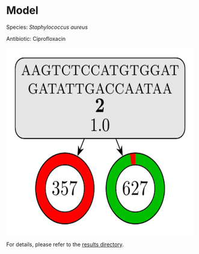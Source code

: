 
# Model

Species: *Staphylococcus aureus*

Antibiotic: Ciprofloxacin

<img src="./model.png" width=500 height=500 />

For details, please refer to the [results directory](../../../../../results/cart_b/staphylococcus%20aureus/ciprofloxacin/repeat_9/).


